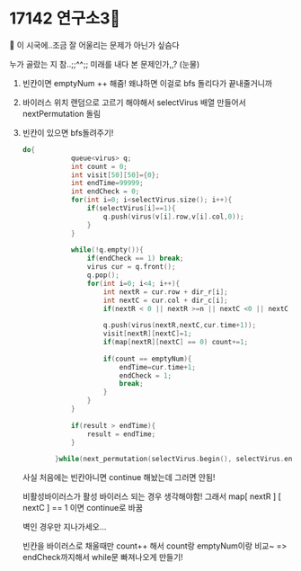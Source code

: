 # 17142 연구소3👾

👾 이 시국에..조금 잘 어울리는 문제가 아닌가 싶슴다

누가 골랐는 지 참..;;^^;; 미래를 내다 본 문제인가,,? (눈물)



1. 빈칸이면 emptyNum ++ 해줌! 왜냐하면 이걸로 bfs 돌리다가 끝내줄거니까

2. 바이러스 위치 랜덤으로 고르기 해야해서 selectVirus 배열 만들어서 nextPermutation 돌림

3. 빈칸이 있으면 bfs돌려주기!

   ~~~c++
   do{
               queue<virus> q;
               int count = 0;
               int visit[50][50]={0};
               int endTime=99999;
               int endCheck = 0;
               for(int i=0; i<selectVirus.size(); i++){
                   if(selectVirus[i]==1){
                       q.push(virus(v[i].row,v[i].col,0));
                   }
               }
               
               while(!q.empty()){
                   if(endCheck == 1) break;
                   virus cur = q.front();
                   q.pop();
                   for(int i=0; i<4; i++){
                       int nextR = cur.row + dir_r[i];
                       int nextC = cur.col + dir_c[i];
                       if(nextR < 0 || nextR >=n || nextC <0 || nextC >= n || map[nextR][nextC]==1 || visit[nextR][nextC] == 1 ) continue;
                       
                       q.push(virus(nextR,nextC,cur.time+1));
                       visit[nextR][nextC]=1;
                       if(map[nextR][nextC] == 0) count+=1;
                       
                       if(count == emptyNum){
                           endTime=cur.time+1;
                           endCheck = 1;
                           break;
                       }
                   }
               }
               
               if(result > endTime){
                   result = endTime;
               }
               
           }while(next_permutation(selectVirus.begin(), selectVirus.end()));
   ~~~

   사실 처음에는 빈칸아니면 continue 해놨는데 그러면 안됨!

   비활성바이러스가 활성 바이러스 되는 경우 생각해야함! 그래서 map[ nextR ] [ nextC ] == 1 이면 continue로 바꿈

   벽인 경우만 지나가세오...

   빈칸을 바이러스로 채울때만 count++ 해서 count랑 emptyNum이랑 비교~ => endCheck까지해서 while문 빠져나오게 만들기!